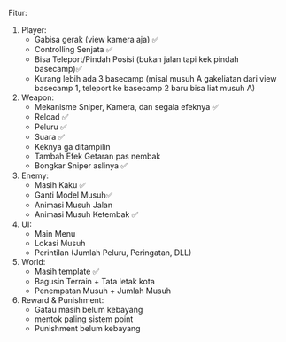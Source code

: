 Fitur:
1. Player:
   - Gabisa gerak (view kamera aja) ✅
   - Controlling Senjata ✅
   - Bisa Teleport/Pindah Posisi (bukan jalan tapi kek pindah basecamp)✅
   - Kurang lebih ada 3 basecamp (misal musuh A gakeliatan dari view basecamp 1, teleport ke basecamp 2 baru bisa liat musuh A)
3. Weapon:
   - Mekanisme Sniper, Kamera, dan segala efeknya ✅
   - Reload ✅
   - Peluru ✅
   - Suara ✅
   - Keknya ga ditampilin
   - Tambah Efek Getaran pas nembak
   - Bongkar Sniper aslinya ✅
5. Enemy:
   - Masih Kaku ✅
   - Ganti Model Musuh✅
   - Animasi Musuh Jalan
   - Animasi Musuh Ketembak ✅
6. UI:
   - Main Menu
   - Lokasi Musuh
   - Perintilan (Jumlah Peluru, Peringatan, DLL)
7. World:
   - Masih template ✅
   - Bagusin Terrain + Tata letak kota
   - Penempatan Musuh + Jumlah Musuh
8. Reward & Punishment:
   - Gatau masih belum kebayang
   - mentok paling sistem point
   - Punishment belum kebayang
